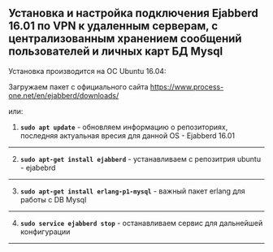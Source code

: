 <h2>Установка и настройка подключения Ejabberd 16.01 по VPN к удаленным серверам, с централизованным хранением сообщений пользователей и личных карт БД Mysql</h2>


Установка производится на ОС Ubuntu 16.04:

Загружаем пакет с официального сайта https://www.process-one.net/en/ejabberd/downloads/

или:

1) **`sudo apt update`**  - обновляем информацию о репозиториях, последняя актуальная вресия для данной OS - Ejabberd 16.01
---
2) **`sudo apt-get install ejabberd`** - устанавливаем с репозитрия ubuntu - ejabebrd
---
3) **`sudo apt-get install erlang-p1-mysql`** - важный пакет erlang для работы с DB Mysql
---
4) **`sudo service ejabberd stop`** - останавливаем сервис для дальнейшей конфигурации
---


